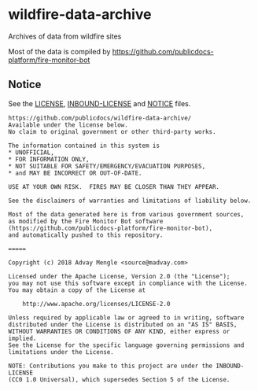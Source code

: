 # wildfire-data-archive
Archives of data from wildfire sites

Most of the data is compiled by https://github.com/publicdocs-platform/fire-monitor-bot

## Notice

See the [LICENSE](LICENSE), [INBOUND-LICENSE](INBOUND-LICENSE) and [NOTICE](NOTICE) files.

````
https://github.com/publicdocs/wildfire-data-archive/
Available under the license below.
No claim to original government or other third-party works.

The information contained in this system is
* UNOFFICIAL,
* FOR INFORMATION ONLY, 
* NOT SUITABLE FOR SAFETY/EMERGENCY/EVACUATION PURPOSES, 
* and MAY BE INCORRECT OR OUT-OF-DATE.

USE AT YOUR OWN RISK.  FIRES MAY BE CLOSER THAN THEY APPEAR.

See the disclaimers of warranties and limitations of liability below.

Most of the data generated here is from various government sources,
as modified by the Fire Monitor Bot software
(https://github.com/publicdocs-platform/fire-monitor-bot),
and automatically pushed to this repository.

=====

Copyright (c) 2018 Advay Mengle <source@madvay.com>

Licensed under the Apache License, Version 2.0 (the "License");
you may not use this software except in compliance with the License.
You may obtain a copy of the License at

    http://www.apache.org/licenses/LICENSE-2.0

Unless required by applicable law or agreed to in writing, software
distributed under the License is distributed on an "AS IS" BASIS,
WITHOUT WARRANTIES OR CONDITIONS OF ANY KIND, either express or implied.
See the License for the specific language governing permissions and
limitations under the License.

NOTE: Contributions you make to this project are under the INBOUND-LICENSE
(CC0 1.0 Universal), which supersedes Section 5 of the License.

````
